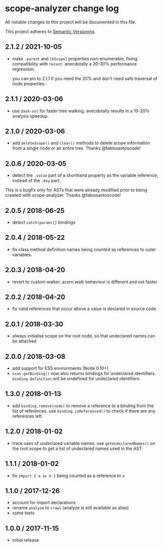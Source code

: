 # scope-analyzer change log

All notable changes to this project will be documented in this file.

This project adheres to [Semantic Versioning](http://semver.org/).

## 2.1.2 / 2021-10-05
* make `.parent` and `[kScope]` properties non-enumerable, fixing compatibility with `recast`. anecdotally a 20-30% performance regression.

  you can pin to 2.1.1 if you need the 20% and don't need safe traversal of node properties.

## 2.1.1 / 2020-03-06
* use `dash-ast` for faster tree walking. anecdotally results in a 10-20% analysis speedup.

## 2.1.0 / 2020-03-06
* add `deleteScope()` and `clear()` methods to delete scope information from a single node or an entire tree. Thanks @fabiosantoscode!

## 2.0.6 / 2020-03-05
* detect the `.value` part of a shorthand property as the variable reference, instead of the `.key` part.

This is a bugfix only for ASTs that were already modified prior to being crawled with scope-analyzer. Thanks @fabiosantoscode!

## 2.0.5 / 2018-06-25
* detect `catch(param){}` bindings

## 2.0.4 / 2018-05-22
* fix class method definition names being counted as references to outer variables.

## 2.0.3 / 2018-04-20
* revert to custom walker, acorn.walk behaviour is different and not faster

## 2.0.2 / 2018-04-20
* fix valid references that occur above a value is declared in source code

## 2.0.1 / 2018-03-30
* always initialise scope on the root node, so that undeclared names can be attached

## 2.0.0 / 2018-03-08

* add support for ES5 environments (Node 0.10+)
* `scan.getBinding()` now also returns bindings for undeclared identifiers. `binding.definition` will be undefined for undeclared identifiers.

## 1.3.0 / 2018-01-13

* add `binding.remove(node)` to remove a reference to a binding from the list of references. use `binding.isReferenced()` to check if there are any references left.

## 1.2.0 / 2018-01-02

* track uses of undeclared variable names. use `getUndeclaredNames()` on the root scope to get a list of undeclared names used in the AST.

## 1.1.1 / 2018-01-02

* fix `import { a as b }` being counted as a reference to `a`

## 1.1.0 / 2017-12-26

* account for import declarations
* rename `analyze` to `crawl` (analyze is still available as alias)
* some tests

## 1.0.0 / 2017-11-15

* initial release
